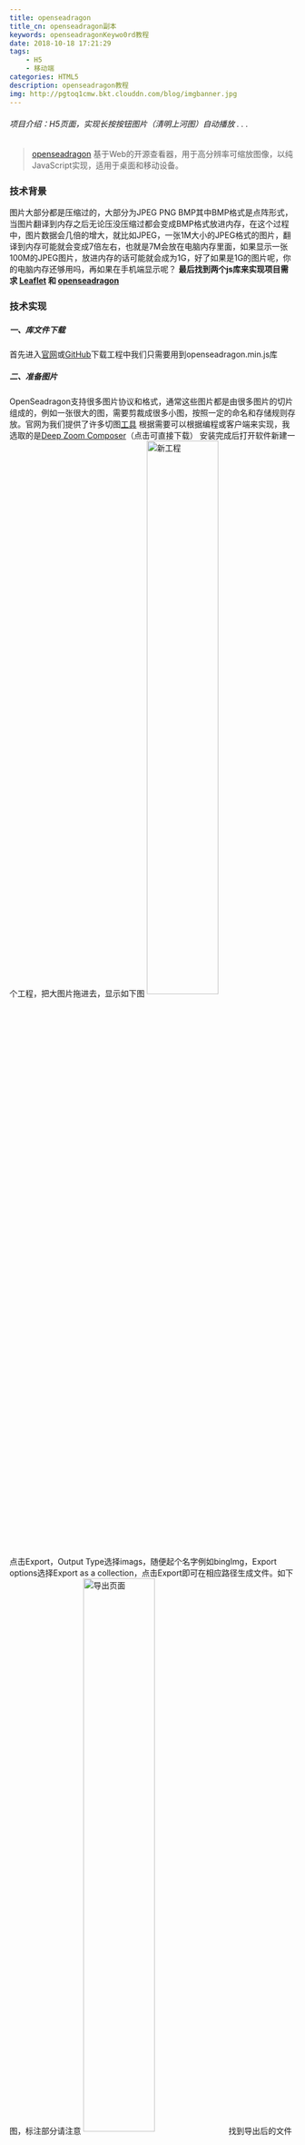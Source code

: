 ```yaml
---
title: openseadragon
title_cn: openseadragon副本
keywords: openseadragonKeywo0rd教程
date: 2018-10-18 17:21:29
tags:
    - H5
    - 移动端
categories: HTML5
description: openseadragon教程
img: http://pgtoq1cmw.bkt.clouddn.com/blog/imgbanner.jpg
---
```

###### 项目介绍：H5页面，实现长按按钮图片（清明上河图）自动播放 . . .
> [openseadragon](https://github.com/openseadragon/openseadragon "openseadragon") 基于Web的开源查看器，用于高分辨率可缩放图像，以纯JavaScript实现，适用于桌面和移动设备。

### 技术背景

图片大部分都是压缩过的，大部分为JPEG PNG BMP其中BMP格式是点阵形式，当图片翻译到内存之后无论压没压缩过都会变成BMP格式放进内存，在这个过程中，图片数据会几倍的增大，就比如JPEG，一张1M大小的JPEG格式的图片，翻译到内存可能就会变成7倍左右，也就是7M会放在电脑内存里面，如果显示一张100M的JPEG图片，放进内存的话可能就会成为1G，好了如果是1G的图片呢，你的电脑内存还够用吗，再如果在手机端显示呢？ **最后找到两个js库来实现项目需求 [Leaflet](https://github.com/Leaflet/Leaflet) 和 [openseadragon](https://github.com/openseadragon/openseadragon)**

### 技术实现

##### 一、库文件下载
首先进入[官网](http://openseadragon.github.io/)或[GitHub](https://github.com/openseadragon/openseadragon)下载工程中我们只需要用到openseadragon.min.js库

##### 二、准备图片
OpenSeadragon支持很多图片协议和格式，通常这些图片都是由很多图片的切片组成的，例如一张很大的图，需要剪裁成很多小图，按照一定的命名和存储规则存放。官网为我们提供了许多切图[工具](http://openseadragon.github.io/examples/creating-zooming-images/) 根据需要可以根据编程或客户端来实现，我选取的是[Deep Zoom Composer](https://download.microsoft.com/download/4/D/5/4D55442C-D183-4F0F-9163-AD31A09BDFC1/Deep%20Zoom%20Composer.msi)（点击可直接下载）
安装完成后打开软件新建一个工程，把大图片拖进去，显示如下图
<img src="http://pgtoq1cmw.bkt.clouddn.com/blog/imgdeep-zoom-composer.jpg" width="50%" hegiht="50%" align=center alt="新工程" />

点击Export，Output Type选择imags，随便起个名字例如bingImg，Export options选择Export as a collection，点击Export即可在相应路径生成文件。如下图，标注部分请注意
<img src="http://pgtoq1cmw.bkt.clouddn.com/blog/imgexport.jpg" width="50%" hegiht="50%" align=center alt="导出页面" />
找到导出后的文件dzc_output_images下的就是我们需要的文件，xml中有代码需要用到的数据，_files文件夹就是所有图片文件。*XML如下:*
```html
  <Image TileSize="256" Overlap="1" Format="jpg" ServerFormat="Default" xmlns="http://schemas.microsoft.com/deepzoom/2009">
  <Size Width="1920" Height="1080" /></Image>
```
##### 三、代码
直接上代码，查看[完整代码](https://github.com/tianguanggliu/H5demo/tree/master/openseadragon)，查看[效果](https://blog.emper.cn/cases/openseadragon.html)
```javascript
    function openMap() {
        openSeadragonInstance = OpenSeadragon({
        minZoomLevel: defaultZoomLevel,     // 最小缩放等级
        animationTime: 0.3,
        visibilityRatio: 1.0,
        maxZoomLevel: 16,
        constrainDuringPan: true,
        showNavigator: false,               // 显示导航
        showZoomControl: false,             // 则显示+和 - 按钮以放大和缩小。
        showHomeControl: false,             // 显示主页
        showFullPageControl: false,         // 显示全屏
        iOSDevice: !isAndroid(),
        immediateRender: true,              // 提供非常模糊到锐利的效果。建议将移动设备的设置更改为true。
        defaultZoomLevel: defaultZoomLevel, // 首次打开图像或单击主页按钮时使用的缩放级别。如果为0，则调整以适合查看者。
        useCanvas: true,                    // 设置为false，即使支持canvas，也不使用HTML canvas元素进行图像渲染。 安卓关闭 ios 开启
        id: 'openSeadragon',
        prefixUrl: './images/',
        preserveImageSizeOnResize: true,
        minPixelRatio: 1,
        tileSources: {
            Image: {
                xmlns: 'http://schemas.microsoft.com/deepzoom/2009', // 在xml中可以找到
                Url: './ios_files/',                                 // 文件夹
                Overlap: '1',
                TileSize: '256',                                    // 在xml中可以找到
                Format: 'jpg',                                      // 在xml中可以找到
                Size: {
                    Height: '46756',
                    Width: '2071'
                }

            }

        }

    });
}

```
    
